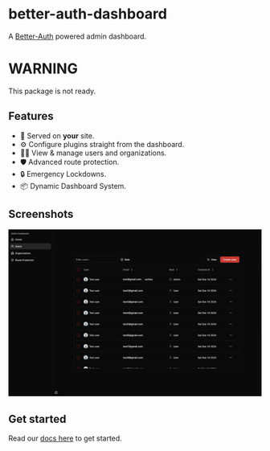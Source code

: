 # better-auth-dashboard

A [Better-Auth](https://www.better-auth.com/) powered admin dashboard.

# WARNING

This package is not ready.

## Features

- 🫵 Served on **your** site.
- ⚙️ Configure plugins straight from the dashboard.
- 👮‍♂️ View & manage users and organizations.
- 🛡️ Advanced route protection.
- 🔒 Emergency Lockdowns.
- 📦 Dynamic Dashboard System.

## Screenshots

<img src="./assets/users-example.png">

## Get started

Read our [docs here](https://github.com/Multinite/better-auth-dashboard/blob/main/docs/getting-started.md) to get started.
